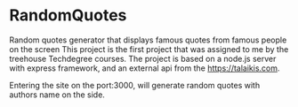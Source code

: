 # RandomQuotes
Random  quotes generator that displays famous quotes from famous people on the screen
This project is the first project that was assigned to me by the treehouse Techdegree courses.
The project is based on a node.js server with express framework, and an external api from the https://talaikis.com.

Entering the site on the port:3000, will generate random quotes with authors name on the side. 
